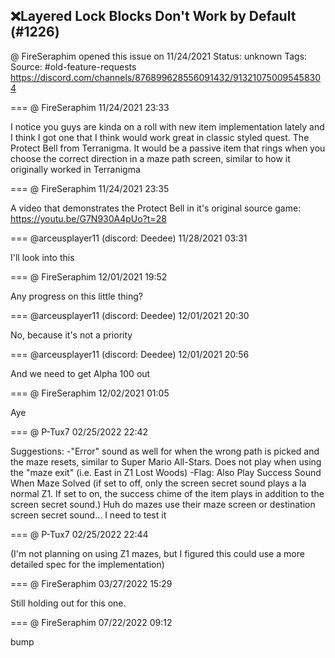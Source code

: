 ## ❌Layered Lock Blocks Don't Work by Default (#1226)
@ FireSeraphim opened this issue on 11/24/2021
Status: unknown
Tags: 
Source: #old-feature-requests https://discord.com/channels/876899628556091432/913210750095458304


=== @ FireSeraphim 11/24/2021 23:33

I notice you guys are kinda on a roll with new item implementation lately and I think I got one that I think would work great in classic styled quest. The Protect Bell from Terranigma. It would be a passive item that rings when you choose the correct direction in a maze path screen, similar to how it originally worked in Terranigma

=== @ FireSeraphim 11/24/2021 23:35

A video that demonstrates the Protect Bell in it's original source game: https://youtu.be/G7N930A4pUo?t=28

=== @arceusplayer11 (discord: Deedee) 11/28/2021 03:31

I'll look into this

=== @ FireSeraphim 12/01/2021 19:52

Any progress on this little thing?

=== @arceusplayer11 (discord: Deedee) 12/01/2021 20:30

No, because it's not a priority

=== @arceusplayer11 (discord: Deedee) 12/01/2021 20:56

And we need to get Alpha 100 out

=== @ FireSeraphim 12/02/2021 01:05

Aye

=== @ P-Tux7 02/25/2022 22:42

Suggestions:
-"Error" sound as well for when the wrong path is picked and the maze resets, similar to Super Mario All-Stars. Does not play when using the "maze exit" (i.e. East in Z1 Lost Woods)
-Flag: Also Play Success Sound When Maze Solved (if set to off, only the screen secret sound plays a la normal Z1. If set to on, the success chime of the item plays in addition to the screen secret sound.)
Huh do mazes use their maze screen or destination screen secret sound... I need to test it

=== @ P-Tux7 02/25/2022 22:44

(I'm not planning on using Z1 mazes, but I figured this could use a more detailed spec for the implementation)

=== @ FireSeraphim 03/27/2022 15:29

Still holding out for this one.

=== @ FireSeraphim 07/22/2022 09:12

bump
